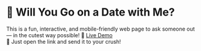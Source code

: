 # 💖 Will You Go on a Date with Me?

This is a fun, interactive, and mobile-friendly web page to ask someone out — in the cutest way possible!
👀 [Live Demo](https://yourusername.github.io/date-proposal/)  
📱 Just open the link and send it to your crush!
